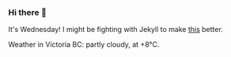 ### Hi there :wave:

It's Wednesday! I might be fighting with Jekyll to make [this](https://swissclubtoronto.ca) better.

Weather in Victoria BC: partly cloudy, at +8°C.
